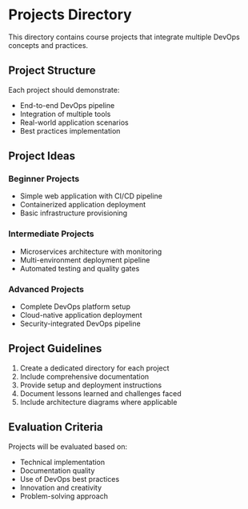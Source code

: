 # Projects Directory

This directory contains course projects that integrate multiple DevOps concepts and practices.

## Project Structure

Each project should demonstrate:
- End-to-end DevOps pipeline
- Integration of multiple tools
- Real-world application scenarios
- Best practices implementation

## Project Ideas

### Beginner Projects
- Simple web application with CI/CD pipeline
- Containerized application deployment
- Basic infrastructure provisioning

### Intermediate Projects
- Microservices architecture with monitoring
- Multi-environment deployment pipeline
- Automated testing and quality gates

### Advanced Projects
- Complete DevOps platform setup
- Cloud-native application deployment
- Security-integrated DevOps pipeline

## Project Guidelines

1. Create a dedicated directory for each project
2. Include comprehensive documentation
3. Provide setup and deployment instructions
4. Document lessons learned and challenges faced
5. Include architecture diagrams where applicable

## Evaluation Criteria

Projects will be evaluated based on:
- Technical implementation
- Documentation quality
- Use of DevOps best practices
- Innovation and creativity
- Problem-solving approach